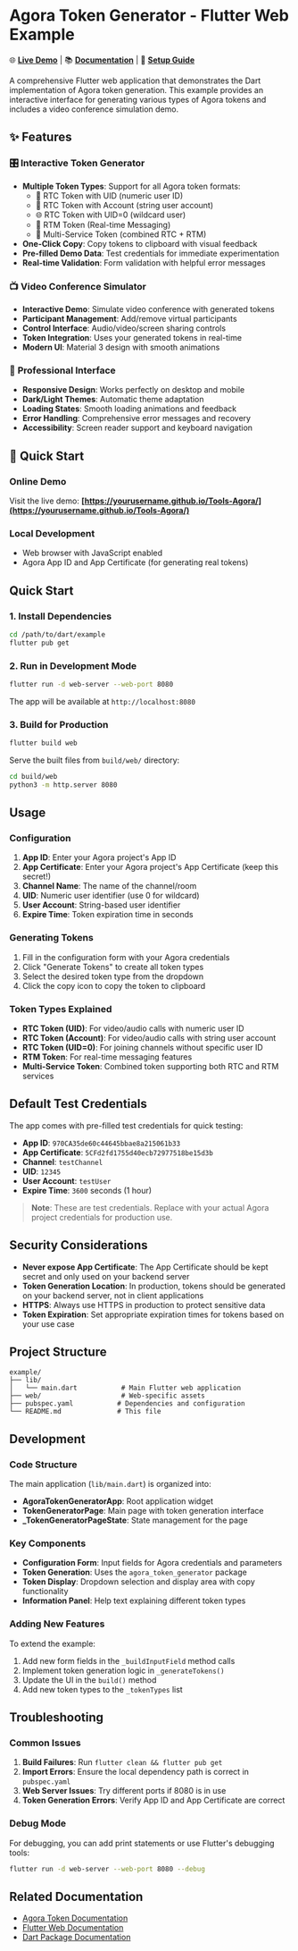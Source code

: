# Agora Token Generator - Flutter Web Example

🌐 **[Live Demo](https://yourusername.github.io/Tools-Agora/)** | 📚 **[Documentation](../README.md)** | 🔧 **[Setup Guide](../../../GITHUB_PAGES_SETUP.md)**

A comprehensive Flutter web application that demonstrates the Dart implementation of Agora token generation. This example provides an interactive interface for generating various types of Agora tokens and includes a video conference simulation demo.

## ✨ Features

### 🎛️ **Interactive Token Generator**
- **Multiple Token Types**: Support for all Agora token formats:
  - 🎥 RTC Token with UID (numeric user ID)
  - 👤 RTC Token with Account (string user account)  
  - 🌐 RTC Token with UID=0 (wildcard user)
  - 💬 RTM Token (Real-time Messaging)
  - 🔄 Multi-Service Token (combined RTC + RTM)
- **One-Click Copy**: Copy tokens to clipboard with visual feedback
- **Pre-filled Demo Data**: Test credentials for immediate experimentation
- **Real-time Validation**: Form validation with helpful error messages

### 📺 **Video Conference Simulator**
- **Interactive Demo**: Simulate video conference with generated tokens
- **Participant Management**: Add/remove virtual participants
- **Control Interface**: Audio/video/screen sharing controls
- **Token Integration**: Uses your generated tokens in real-time
- **Modern UI**: Material 3 design with smooth animations

### 🎨 **Professional Interface**
- **Responsive Design**: Works perfectly on desktop and mobile
- **Dark/Light Themes**: Automatic theme adaptation
- **Loading States**: Smooth loading animations and feedback
- **Error Handling**: Comprehensive error messages and recovery
- **Accessibility**: Screen reader support and keyboard navigation

## 🚀 Quick Start

### Online Demo
Visit the live demo: **[https://yourusername.github.io/Tools-Agora/](https://yourusername.github.io/Tools-Agora/)**

### Local Development
- Web browser with JavaScript enabled
- Agora App ID and App Certificate (for generating real tokens)

## Quick Start

### 1. Install Dependencies

```bash
cd /path/to/dart/example
flutter pub get
```

### 2. Run in Development Mode

```bash
flutter run -d web-server --web-port 8080
```

The app will be available at `http://localhost:8080`

### 3. Build for Production

```bash
flutter build web
```

Serve the built files from `build/web/` directory:

```bash
cd build/web
python3 -m http.server 8080
```

## Usage

### Configuration

1. **App ID**: Enter your Agora project's App ID
2. **App Certificate**: Enter your Agora project's App Certificate (keep this secret!)
3. **Channel Name**: The name of the channel/room
4. **UID**: Numeric user identifier (use 0 for wildcard)
5. **User Account**: String-based user identifier
6. **Expire Time**: Token expiration time in seconds

### Generating Tokens

1. Fill in the configuration form with your Agora credentials
2. Click "Generate Tokens" to create all token types
3. Select the desired token type from the dropdown
4. Click the copy icon to copy the token to clipboard

### Token Types Explained

- **RTC Token (UID)**: For video/audio calls with numeric user ID
- **RTC Token (Account)**: For video/audio calls with string user account
- **RTC Token (UID=0)**: For joining channels without specific user ID
- **RTM Token**: For real-time messaging features
- **Multi-Service Token**: Combined token supporting both RTC and RTM services

## Default Test Credentials

The app comes with pre-filled test credentials for quick testing:

- **App ID**: `970CA35de60c44645bbae8a215061b33`
- **App Certificate**: `5CFd2fd1755d40ecb72977518be15d3b`
- **Channel**: `testChannel`
- **UID**: `12345`
- **User Account**: `testUser`
- **Expire Time**: `3600` seconds (1 hour)

> **Note**: These are test credentials. Replace with your actual Agora project credentials for production use.

## Security Considerations

- **Never expose App Certificate**: The App Certificate should be kept secret and only used on your backend server
- **Token Generation Location**: In production, tokens should be generated on your backend server, not in client applications
- **HTTPS**: Always use HTTPS in production to protect sensitive data
- **Token Expiration**: Set appropriate expiration times for tokens based on your use case

## Project Structure

```
example/
├── lib/
│   └── main.dart           # Main Flutter web application
├── web/                    # Web-specific assets
├── pubspec.yaml           # Dependencies and configuration
└── README.md              # This file
```

## Development

### Code Structure

The main application (`lib/main.dart`) is organized into:

- **AgoraTokenGeneratorApp**: Root application widget
- **TokenGeneratorPage**: Main page with token generation interface
- **\_TokenGeneratorPageState**: State management for the page

### Key Components

- **Configuration Form**: Input fields for Agora credentials and parameters
- **Token Generation**: Uses the `agora_token_generator` package
- **Token Display**: Dropdown selection and display area with copy functionality
- **Information Panel**: Help text explaining different token types

### Adding New Features

To extend the example:

1. Add new form fields in the `_buildInputField` method calls
2. Implement token generation logic in `_generateTokens()`
3. Update the UI in the `build()` method
4. Add new token types to the `_tokenTypes` list

## Troubleshooting

### Common Issues

1. **Build Failures**: Run `flutter clean && flutter pub get`
2. **Import Errors**: Ensure the local dependency path is correct in `pubspec.yaml`
3. **Web Server Issues**: Try different ports if 8080 is in use
4. **Token Generation Errors**: Verify App ID and App Certificate are correct

### Debug Mode

For debugging, you can add print statements or use Flutter's debugging tools:

```bash
flutter run -d web-server --web-port 8080 --debug
```

## Related Documentation

- [Agora Token Documentation](https://docs.agora.io/en/video-calling/reference/authentication-workflow)
- [Flutter Web Documentation](https://docs.flutter.dev/platform-integration/web)
- [Dart Package Documentation](../README.md)

